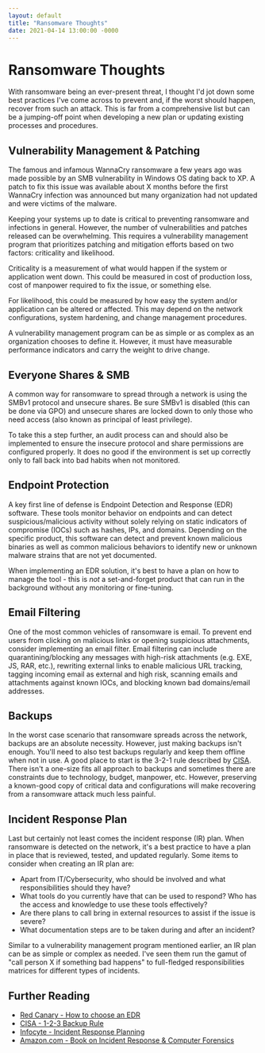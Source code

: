 ```yaml
---
layout: default
title: "Ransomware Thoughts"
date: 2021-04-14 13:00:00 -0000
---
```


# Ransomware Thoughts

With ransomware being an ever-present threat, I thought I'd jot down some best practices I've come across to prevent and, if the worst should happen, recover from such an attack. This is far from a comprehensive list but can be a jumping-off point when developing a new plan or updating existing processes and procedures.

## Vulnerability Management & Patching

The famous and infamous WannaCry ransomware a few years ago was made possible by an SMB vulnerability in Windows OS dating back to XP. A patch to fix this issue was available about X months before the first WannaCry infection was announced but many organization had not updated and were victims of the malware.

Keeping your systems up to date is critical to preventing ransomware and infections in general. However, the number of vulnerabilities and patches released can be overwhelming. This requires a vulnerability management program that prioritizes patching and mitigation efforts based on two factors: criticality and likelihood.

Criticality is a measurement of what would happen if the system or application went down. This could be measured in cost of production loss, cost of manpower required to fix the issue, or something else.

For likelihood, this could be measured by how easy the system and/or application can be altered or affected. This may depend on the network configurations, system hardening, and change management procedures.

A vulnerability management program can be as simple or as complex as an organization chooses to define it. However, it must have measurable performance indicators and carry the weight to drive change.

## Everyone Shares & SMB

A common way for ransomware to spread through a network is using the SMBv1 protocol and unsecure shares. Be sure SMBv1 is disabled (this can be done via GPO) and unsecure shares are locked down to only those who need access (also known as principal of least privilege).

To take this a step further, an audit process can and should also be implemented to ensure the insecure protocol and share permissions are configured properly. It does no good if the environment is set up correctly only to fall back into bad habits when not monitored.

## Endpoint Protection

A key first line of defense is Endpoint Detection and Response (EDR) software. These tools monitor behavior on endpoints and can detect suspicious/malicious activity without solely relying on static indicators of compromise (IOCs) such as hashes, IPs, and domains. Depending on the specific product, this software can detect and prevent known malicious binaries as well as common malicious behaviors to identify new or unknown malware strains that are not yet documented.

When implementing an EDR solution, it's best to have a plan on how to manage the tool - this is _not_ a set-and-forget product that can run in the background without any monitoring or fine-tuning.

## Email Filtering

One of the most common vehicles of ransomware is email. To prevent end users from clicking on malicious links or opening suspicious attachments, consider implementing an email filter. Email filtering can include quarantining/blocking any messages with high-risk attachments (e.g. EXE, JS, RAR, etc.), rewriting external links to enable malicious URL tracking, tagging incoming email as external and high risk, scanning emails and attachments against known IOCs, and blocking known bad domains/email addresses.

## Backups

In the worst case scenario that ransomware spreads across the network, backups are an absolute necessity. However, just making backups isn't enough. You'll need to also test backups regularly and keep them offline when not in use. A good place to start is the 3-2-1 rule described by [CISA](https://us-cert.cisa.gov/sites/default/files/publications/data_backup_options.pdf). There isn't a one-size fits all approach to backups and sometimes there are constraints due to technology, budget, manpower, etc. However, preserving a known-good copy of critical data and configurations will make recovering from a ransomware attack much less painful.

## Incident Response Plan

Last but certainly not least comes the incident response (IR) plan. When ransomware is detected on the network, it's a best practice to have a plan in place that is reviewed, tested, and updated regularly. Some items to consider when creating an IR plan are:

* Apart from IT/Cybersecurity, who should be involved and what responsibilities should they have?
* What tools do you currently have that can be used to respond? Who has the access and knowledge to use these tools effectively?
* Are there plans to call bring in external resources to assist if the issue is severe?
* What documentation steps are to be taken during and after an incident?

Similar to a vulnerability management program mentioned earlier, an IR plan can be as simple or complex as needed. I've seen them run the gamut of "call person X if something bad happens" to full-fledged responsibilities matrices for different types of incidents.

## Further Reading
* [Red Canary - How to choose an EDR](https://redcanary.com/blog/evaluating-edr-security-products/)
* [CISA - 1-2-3 Backup Rule](https://us-cert.cisa.gov/sites/default/files/publications/data_backup_options.pdf)
* [Infocyte - Incident Response Planning](https://www.infocyte.com/blog/2019/11/07/incident-response-planning-a-checklist-for-building-your-cyber-security-incident-response-plan/)
* [Amazon.com - Book on Incident Response & Computer Forensics](https://www.amazon.com/Incident-Response-Computer-Forensics-Third/dp/0071798684/ref=asc_df_0071798684/?tag=hyprod-20&linkCode=df0&hvadid=312091457223&hvpos=&hvnetw=g&hvrand=8943101042194686727&hvpone=&hvptwo=&hvqmt=&hvdev=c&hvdvcmdl=&hvlocint=&hvlocphy=9023473&hvtargid=pla-464897074962&psc=1&tag=&ref=&adgrpid=62820903995&hvpone=&hvptwo=&hvadid=312091457223&hvpos=&hvnetw=g&hvrand=8943101042194686727&hvqmt=&hvdev=c&hvdvcmdl=&hvlocint=&hvlocphy=9023473&hvtargid=pla-464897074962)
